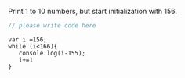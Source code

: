 Print 1 to 10 numbers, but start initialization with 156.


```javascript
// please write code here
```

```solution
var i =156;
while (i<166){
   console.log(i-155);
   i+=1
}
```

